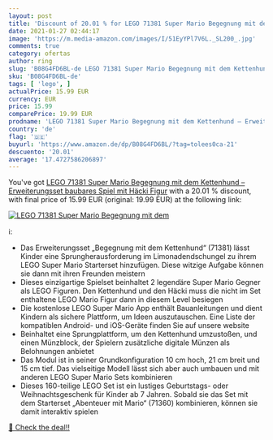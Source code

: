 ```yaml
---
layout: post
title: 'Discount of 20.01 % for LEGO 71381 Super Mario Begegnung mit dem'
date: 2021-01-27 02:44:17
image: 'https://m.media-amazon.com/images/I/51EyYPl7V6L._SL200_.jpg'
comments: true
category: ofertas
author: ring
slug: 'B08G4FD6BL-de LEGO 71381 Super Mario Begegnung mit dem Kettenhund –...'
sku: 'B08G4FD6BL-de'
tags: [ 'lego', ]
actualPrice: 15.99 EUR
currency: EUR
price: 15.99
comparePrice: 19.99 EUR
prodname: 'LEGO 71381 Super Mario Begegnung mit dem Kettenhund – Erweiterungsset  baubares Spiel mit Häcki Figur'
country: 'de'
flag: '🇩🇪'
buyurl: 'https://www.amazon.de/dp/B08G4FD6BL/?tag=tolees0ca-21'
descuento: '20.01'
average: '17.4727586206897'
---
```


You've got [LEGO 71381 Super Mario Begegnung mit dem Kettenhund – Erweiterungsset  baubares Spiel mit Häcki Figur](https://www.amazon.de/dp/B08G4FD6BL/?tag=tolees0ca-21) with a  20.01 % discount, with final price of 15.99 EUR (original: 19.99 EUR) at the following link:

[![LEGO 71381 Super Mario Begegnung mit dem](https://m.media-amazon.com/images/I/51EyYPl7V6L._SL200_.jpg)](https://www.amazon.de/dp/B08G4FD6BL/?tag=tolees0ca-21)

ℹ️:

- Das Erweiterungsset „Begegnung mit dem Kettenhund“ (71381) lässt Kinder eine Sprungherausforderung im Limonadendschungel zu ihrem LEGO Super Mario Starterset hinzufügen. Diese witzige Aufgabe können sie dann mit ihren Freunden meistern
- Dieses einzigartige Spielset beinhaltet 2 legendäre Super Mario Gegner als LEGO Figuren. Den Kettenhund und den Häcki muss die nicht im Set enthaltene LEGO Mario Figur dann in diesem Level besiegen
- Die kostenlose LEGO Super Mario App enthält Bauanleitungen und dient Kindern als sichere Plattform, um Ideen auszutauschen. Eine Liste der kompatiblen Android- und iOS-Geräte finden Sie auf unsere website
- Beinhaltet eine Sprungplattform, um den Kettenhund umzustoßen, und einen Münzblock, der Spielern zusätzliche digitale Münzen als Belohnungen anbietet
- Das Modul ist in seiner Grundkonfiguration 10 cm hoch, 21 cm breit und 15 cm tief. Das vielseitige Modell lässt sich aber auch umbauen und mit anderen LEGO Super Mario Sets kombinieren
- Dieses 160-teilige LEGO Set ist ein lustiges Geburtstags- oder Weihnachtsgeschenk für Kinder ab 7 Jahren. Sobald sie das Set mit dem Starterset „Abenteuer mit Mario“ (71360) kombinieren, können sie damit interaktiv spielen

[🛒 Check the deal!!](https://www.amazon.de/dp/B08G4FD6BL/?tag=tolees0ca-21)
